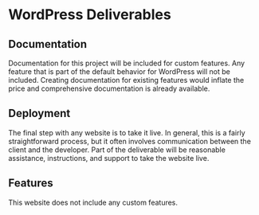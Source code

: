 # WordPress Deliverables

## Documentation
Documentation for this project will be included for custom features. Any feature that is part of the default behavior for WordPress will not be included. Creating documentation for existing features would inflate the price and comprehensive documentation is already available.

## Deployment
The final step with any website is to take it live. In general, this is a fairly straightforward process, but it often involves communication between the client and the developer. Part of the deliverable will be reasonable assistance, instructions, and support to take the website live.

## Features
This website does not include any custom features.
